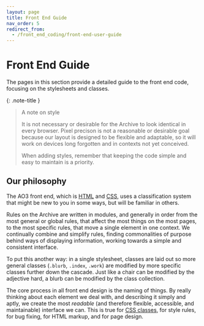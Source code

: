 ```yaml
---
layout: page
title: Front End Guide
nav_order: 5
redirect_from:
  - /front_end_coding/front-end-user-guide
---
```

# Front End Guide

The pages in this section provide a detailed guide to the front end code, focusing on the stylesheets and classes.

{: .note-title }
> A note on style
>
> It is not necessary or desirable for the Archive to look identical in every browser. Pixel precison is not a reasonable or desirable goal because our layout is designed to be flexible and adaptable, so it will work on devices long forgotten and in contexts not yet conceived.
>
> When adding styles, remember that keeping the code simple and easy to maintain is a priority.


## Our philosophy

The AO3 front end, which is [HTML](/basics/semantic-html) and [CSS](/basics/css), uses a classification system that might be new to you in some ways, but will be familiar in others.

Rules on the Archive are written in modules, and generally in order from the most general or global rules, that affect the most things on the most pages, to the most specific rules, that move a single element in one context. We continually combine and simplify rules, finding commonalities of purpose behind ways of displaying information, working towards a simple and consistent interface.

To put this another way: in a single stylesheet, classes are laid out so more general classes (`.blurb`, `.index`, `.work`) are modified by more specific classes further down the cascade. Just like a chair can be modified by the adjective hard, a blurb can be modified by the class collection.

The core process in all front end design is the naming of things. By really thinking about each element we deal with, and describing it simply and aptly, we create the most *readable* (and therefore flexible, accessible, and maintainable) interface we can. This is true for [CSS classes](classes), for style rules, for bug fixing, for HTML markup, and for page design.
